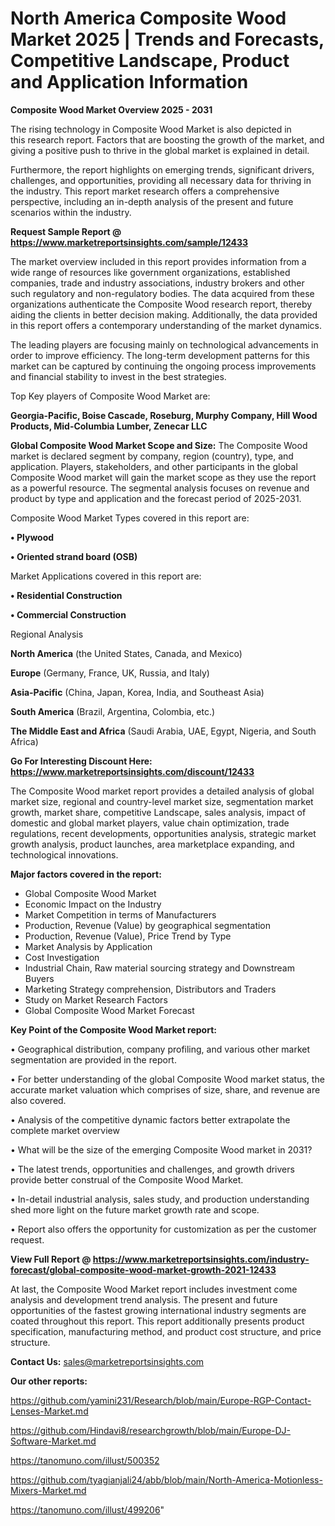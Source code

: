 # North America Composite Wood Market 2025 | Trends and Forecasts, Competitive Landscape, Product and Application Information

<Strong> Composite Wood Market Overview 2025 - 2031</strong>

The rising technology in Composite Wood Market is also depicted in this research report. Factors that are boosting the growth of the market, and giving a positive push to thrive in the global market is explained in detail.

Furthermore, the report highlights on emerging trends, significant drivers, challenges, and opportunities, providing all necessary data for thriving in the industry. This report market research offers a comprehensive perspective, including an in-depth analysis of the present and future scenarios within the industry.

<strong>Request Sample Report @ <a href=https://www.marketreportsinsights.com/sample/12433>https://www.marketreportsinsights.com/sample/12433</a></strong>

The market overview included in this report provides information from a wide range of resources like government organizations, established companies, trade and industry associations, industry brokers and other such regulatory and non-regulatory bodies. The data acquired from these organizations authenticate the Composite Wood research report, thereby aiding the clients in better decision making. Additionally, the data provided in this report offers a contemporary understanding of the market dynamics.

The leading players are focusing mainly on technological advancements in order to improve efficiency. The long-term development patterns for this market can be captured by continuing the ongoing process improvements and financial stability to invest in the best strategies.

Top Key players of Composite Wood Market are:

<strong>Georgia-Pacific, Boise Cascade, Roseburg, Murphy Company, Hill Wood Products, Mid-Columbia Lumber, Zenecar LLC</strong>

<strong><b>Global Composite Wood Market Scope and Size:</b></strong>
The Composite Wood market is declared segment by company, region (country), type, and application. Players, stakeholders, and other participants in the global Composite Wood market will gain the market scope as they use the report as a powerful resource. The segmental analysis focuses on revenue and product by type and application and the forecast period of 2025-2031.

Composite Wood Market Types covered in this report are:

<strong>• Plywood

• Oriented strand board (OSB)</strong>

Market Applications covered in this report are:

<strong>• Residential Construction

• Commercial Construction</strong> 

Regional Analysis

<strong>North America</strong> (the United States, Canada, and Mexico)

<strong>Europe</strong> (Germany, France, UK, Russia, and Italy)

<strong>Asia-Pacific</strong> (China, Japan, Korea, India, and Southeast Asia)

<strong>South America</strong> (Brazil, Argentina, Colombia, etc.)

<strong>The Middle East and Africa</strong> (Saudi Arabia, UAE, Egypt, Nigeria, and South Africa)

<strong>Go For Interesting Discount Here: <a href=https://www.marketreportsinsights.com/discount/12433>https://www.marketreportsinsights.com/discount/12433</a></strong>

The Composite Wood market report provides a detailed analysis of global market size, regional and country-level market size, segmentation market growth, market share, competitive Landscape, sales analysis, impact of domestic and global market players, value chain optimization, trade regulations, recent developments, opportunities analysis, strategic market growth analysis, product launches, area marketplace expanding, and technological innovations.

<strong><b>Major factors covered in the report:</b></strong>
<ul>
  <li>Global Composite Wood Market </li>
  <li>Economic Impact on the Industry</li>
  <li>Market Competition in terms of Manufacturers</li>
  <li>Production, Revenue (Value) by geographical segmentation</li>
  <li>Production, Revenue (Value), Price Trend by Type</li>
  <li>Market Analysis by Application</li>
  <li>Cost Investigation</li>
  <li>Industrial Chain, Raw material sourcing strategy and Downstream Buyers</li>
  <li>Marketing Strategy comprehension, Distributors and Traders</li>
  <li>Study on Market Research Factors</li>
  <li>Global Composite Wood Market Forecast</li>
</ul>

<strong><b>Key Point of the Composite Wood Market report:</b></strong>

• Geographical distribution, company profiling, and various other market segmentation are provided in the report.

• For better understanding of the global Composite Wood market status, the accurate market valuation which comprises of size, share, and revenue are also covered.

• Analysis of the competitive dynamic factors better extrapolate the complete market overview

• What will be the size of the emerging Composite Wood market in 2031?

• The latest trends, opportunities and challenges, and growth drivers provide better construal of the Composite Wood Market.

• In-detail industrial analysis, sales study, and production understanding shed more light on the future market growth rate and scope.

• Report also offers the opportunity for customization as per the customer request.

<strong><b>View Full Report @ <a href=https://www.marketreportsinsights.com/industry-forecast/global-composite-wood-market-growth-2021-12433>https://www.marketreportsinsights.com/industry-forecast/global-composite-wood-market-growth-2021-12433</a></b></strong>


At last, the Composite Wood Market report includes investment come analysis and development trend analysis. The present and future opportunities of the fastest growing international industry segments are coated throughout this report. This report additionally presents product specification, manufacturing method, and product cost structure, and price structure.

<strong>Contact Us:</strong>
sales@marketreportsinsights.com

<strong>Our other reports:</strong>

<a href=https://github.com/yamini231/Research/blob/main/Europe-RGP-Contact-Lenses-Market.md>https://github.com/yamini231/Research/blob/main/Europe-RGP-Contact-Lenses-Market.md</a>

<a href=https://github.com/Hindavi8/researchgrowth/blob/main/Europe-DJ-Software-Market.md>https://github.com/Hindavi8/researchgrowth/blob/main/Europe-DJ-Software-Market.md</a>

<a href=https://tanomuno.com/illust/500352>https://tanomuno.com/illust/500352</a>

<a href=https://github.com/tyagianjali24/abb/blob/main/North-America-Motionless-Mixers-Market.md>https://github.com/tyagianjali24/abb/blob/main/North-America-Motionless-Mixers-Market.md</a>

<a href=https://tanomuno.com/illust/499206>https://tanomuno.com/illust/499206</a>"
